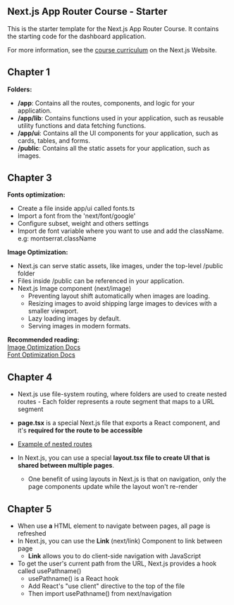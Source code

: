 ## Next.js App Router Course - Starter

This is the starter template for the Next.js App Router Course. It contains the starting code for the dashboard application.

For more information, see the [course curriculum](https://nextjs.org/learn) on the Next.js Website.

## Chapter 1

<b>Folders:</b>

- <b>/app</b>: Contains all the routes, components, and logic for your application.
- <b>/app/lib</b>: Contains functions used in your application, such as reusable utility functions and data fetching functions.
- <b>/app/ui</b>: Contains all the UI components for your application, such as cards, tables, and forms.
- <b>/public</b>: Contains all the static assets for your application, such as images.

## Chapter 3

<b>Fonts optimization:</b>

- Create a file inside app/ui called fonts.ts
- Import a font from the 'next/font/google'
- Configure subset, weight and others settings
- Import de font variable where you want to use and add the className. e.g: montserrat.className

<b>Image Optimization:</b>

- Next.js can serve static assets, like images, under the top-level /public folder
- Files inside /public can be referenced in your application.
- Next.js Image component (next/image)
  - Preventing layout shift automatically when images are loading.
  - Resizing images to avoid shipping large images to devices with a smaller viewport.
  - Lazy loading images by default.
  - Serving images in modern formats.

<b>Recommended reading:</b> <br />
[Image Optimization Docs](https://nextjs.org/docs/app/building-your-application/optimizing/images) <br />
[Font Optimization Docs](https://nextjs.org/docs/app/building-your-application/optimizing/fonts)

## Chapter 4

- Next.js use file-system routing, where folders are used to create nested routes - Each folder represents a route segment that maps to a URL segment

- <b>page.tsx</b> is a special Next.js file that exports a React component, and it's <b>required for the route to be accessible</b>

- [Example of nested routes](https://nextjs.org/learn/dashboard-app/creating-layouts-and-pages#nested-routing)

- In Next.js, you can use a special <b>layout.tsx file to create UI that is shared between multiple pages</b>.
  - One benefit of using layouts in Next.js is that on navigation, only the page components update while the layout won't re-render

## Chapter 5

- When use <b>a</b> HTML element to navigate between pages, all page is refreshed
- In Next.js, you can use the <b>Link</b> (next/link) Component to link between page
  - <b>Link</b> allows you to do client-side navigation with JavaScript
- To get the user's current path from the URL, Next.js provides a hook called usePathname()
  - usePathname() is a React hook
  - Add React's "use client" directive to the top of the file
  - Then import usePathname() from next/navigation
